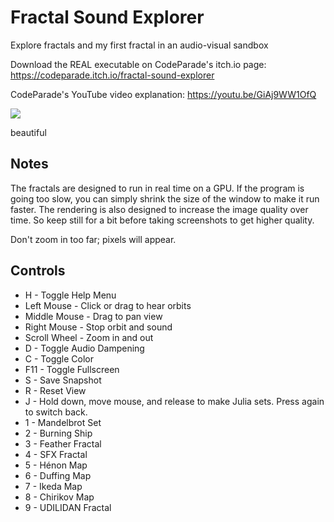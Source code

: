 # Fractal Sound Explorer
Explore fractals and my first fractal in an audio-visual sandbox

Download the REAL executable on CodeParade's itch.io page:
https://codeparade.itch.io/fractal-sound-explorer

CodeParade's YouTube video explanation:
https://youtu.be/GiAj9WW1OfQ

![](https://img.itch.zone/aW1hZ2UvOTM1NzMzLzUzMTU0MzEucG5n/original/ay7ju0.png)

beautiful

Notes
---------------
The fractals are designed to run in real time on a GPU.  If the program is going too slow, you can simply shrink the size of the window to make it run faster.  The rendering is also designed to increase the image quality over time.  So keep still for a bit before taking screenshots to get higher quality.

Don't zoom in too far; pixels will appear.

Controls
---------------
* H - Toggle Help Menu
* Left Mouse - Click or drag to hear orbits
* Middle Mouse - Drag to pan view
* Right Mouse - Stop orbit and sound
* Scroll Wheel - Zoom in and out
* D - Toggle Audio Dampening
* C - Toggle Color
* F11 - Toggle Fullscreen
* S - Save Snapshot
* R - Reset View
* J - Hold down, move mouse, and release to make Julia sets. Press again to switch back.
* 1 - Mandelbrot Set
* 2 - Burning Ship
* 3 - Feather Fractal
* 4 - SFX Fractal
* 5 - Hénon Map
* 6 - Duffing Map
* 7 - Ikeda Map
* 8 - Chirikov Map
* 9 - UDILIDAN Fractal
